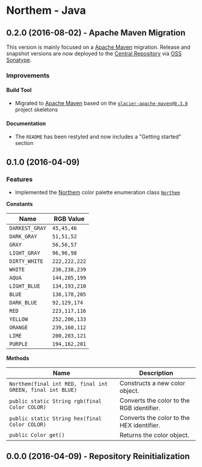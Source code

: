 Northem - Java
==============

## 0.2.0 (2016-08-02) - Apache Maven Migration
This version is mainly focused on a [Apache Maven](https://maven.apache.org) migration.
Release and snapshot versions are now deployed to the [Central Repository](https://search.maven.org) via [OSS Sonatype](https://oss.sonatype.org).

### Improvements
#### Build Tool
  - Migrated to [Apache Maven](https://maven.apache.org) based on the [`glacier-apache-maven@0.3.0`](https://github.com/arcticicestudio/glacier-apache-maven) project skeletons

#### Documentation
  - The `README` has been restyled and now includes a "Getting started" section

## 0.1.0 (2016-04-09)
### Features
  - Implemented the [Northem](https://github.com/arcticicestudio/northem) color palette enumeration class [`Northem`](https://github.com/arcticicestudio/northem-java/blob/master/src/main/java/com/arcticicestudio/northem/Northem.java)  

**Constants**

| Name           | RGB Value     |
| -------------- | ------------- |
| `DARKEST_GRAY` | `45,45,46`    |
| `DARK_GRAY`    | `51,51,52`    |
| `GRAY`         | `56,56,57`    |
| `LIGHT_GRAY`   | `96,96,98`    |
| `DIRTY_WHITE`  | `222,222,222` |
| `WHITE`        | `236,238,239` |
| `AQUA`         | `144,205,199` |
| `LIGHT_BLUE`   | `134,193,210` |
| `BLUE`         | `136,178,205` |
| `DARK_BLUE`    | `92,129,174`  |
| `RED`          | `223,117,116` |
| `YELLOW`       | `252,206,133` |
| `ORANGE`       | `239,160,112` |
| `LIME`         | `200,203,121` |
| `PURPLE`       | `194,162,201` |

**Methods**

| Name | Description |
| ---- | ----------- |
| `Northem(final int RED, final int GREEN, final int BLUE)` | Constructs a new color object. |
| `public static String rgb(final Color COLOR)` | Converts the color to the RGB identifier. |
| `public static String hex(final Color COLOR)` | Converts the color to the HEX identifier. |
| `public Color get()` | Returns the color object. |

## 0.0.0 (2016-04-09) - Repository Reinitialization
